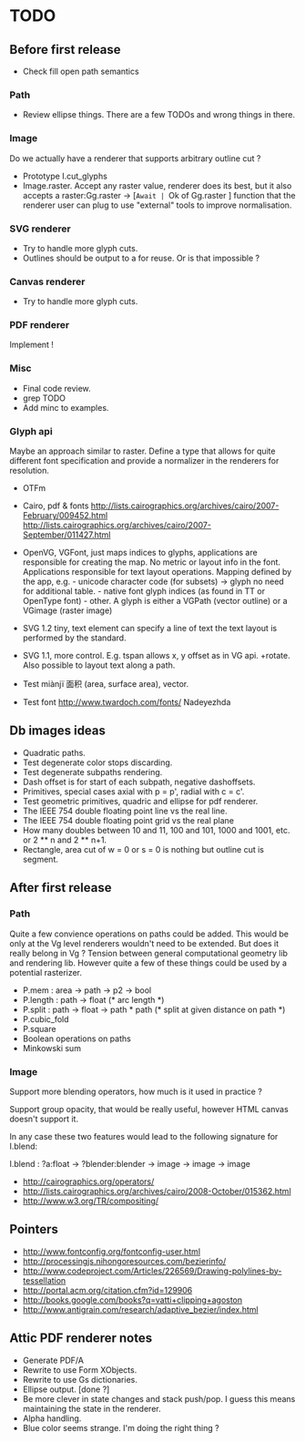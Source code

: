 # TODO 

## Before first release

* Check fill open path semantics

### Path

* Review ellipse things. There are a few TODOs and wrong things in there.

### Image

Do we actually have a renderer that supports arbitrary outline cut ? 

* Prototype I.cut_glyphs
* Image.raster. Accept any raster value, renderer does its best, but it 
  also accepts a 
  raster:Gg.raster -> [`Await | `Ok of Gg.raster ] function that the
  renderer user can plug to use "external" tools to improve normalisation.

### SVG renderer 

* Try to handle more glyph cuts.
* Outlines should be output to a <defs><g id="id" /></defs> for reuse. 
  Or is that impossible ? 

### Canvas renderer

* Try to handle more glyph cuts.

### PDF renderer 

Implement !

### Misc

* Final code review. 
* grep TODO
* Add minc to examples.

### Glyph api

Maybe an approach similar to raster. Define a type that allows for
quite different font specification and provide a normalizer in the
renderers for resolution.

* OTFm
* Cairo, pdf & fonts
  http://lists.cairographics.org/archives/cairo/2007-February/009452.html
  http://lists.cairographics.org/archives/cairo/2007-September/011427.html

* OpenVG, 
  VGFont, just maps indices to glyphs, applications are responsible for 
  creating the map. No metric or layout info in the font. 
  Applications responsible for text layout operations.
  Mapping defined by the app, e.g.
	  - unicode character code (for subsets) -> glyph 
	    no need for additional table.
          - native font glyph indices (as found in TT or OpenType font)
	  - other.
  A glyph is either a VGPath (vector outline) or a VGimage (raster image)

* SVG 1.2 tiny, text element can specify a line of text
  the text layout is performed by the standard.

* SVG 1.1, more control. E.g. tspan allows x, y offset as in VG api.
  +rotate. Also possible to layout text along a path. 

* Test miànjï 面积 (area, surface area), vector.
* Test font http://www.twardoch.com/fonts/ Nadeyezhda 

## Db images ideas 

* Quadratic paths.
* Test degenerate color stops discarding.
* Test degenerate subpaths rendering. 
* Dash offset is for start of each subpath, negative dashoffsets. 
* Primitives, special cases axial with p = p', radial with c = c'. 
* Test geometric primitives, quadric and ellipse for pdf renderer.
* The IEEE 754 double floating point line vs the real line.
* The IEEE 754 double floating point grid vs the real plane
* How many doubles between 10 and 11, 100 and 101, 1000 and 1001, etc.
  or 2 ** n and 2 ** n+1.
* Rectangle, area cut of w = 0 or s = 0 is nothing but outline cut
  is segment. 

##  After first release

### Path

Quite a few convience operations on paths could be added. This would
be only at the Vg level renderers wouldn't need to be extended. But
does it really belong in Vg ? Tension between general computational
geometry lib and rendering lib. However quite a few of these things
could be used by a potential rasterizer.

* P.mem : area -> path -> p2 -> bool
* P.length : path -> float (* arc length *)
* P.split : path -> float -> path * path (* split at given distance on path *)
* P.cubic_fold
* P.square 
* Boolean operations on paths
* Minkowski sum

### Image 

Support more blending operators, how much is it used in practice ?

Support group opacity, that would be really useful, however HTML
canvas doesn't support it. 

In any case these two features would lead to the following signature
for I.blend:

I.blend : ?a:float -> ?blender:blender -> image -> image -> image 

* http://cairographics.org/operators/
* http://lists.cairographics.org/archives/cairo/2008-October/015362.html
* http://www.w3.org/TR/compositing/

## Pointers

* http://www.fontconfig.org/fontconfig-user.html
* http://processingjs.nihongoresources.com/bezierinfo/
* http://www.codeproject.com/Articles/226569/Drawing-polylines-by-tessellation
* http://portal.acm.org/citation.cfm?id=129906 
* http://books.google.com/books?q=vatti+clipping+agoston
* http://www.antigrain.com/research/adaptive_bezier/index.html

## Attic PDF renderer notes

* Generate PDF/A
* Rewrite to use Form XObjects. 
* Rewrite to use Gs dictionaries.
* Ellipse output. [done ?]
* Be more clever in state changes and stack push/pop. I guess
  this means maintaining the state in the renderer.
* Alpha handling.
* Blue color seems strange. I'm doing the right thing ?
